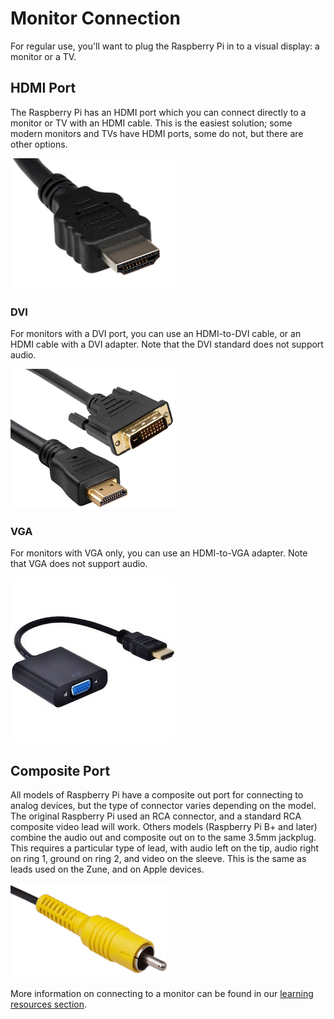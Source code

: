# Monitor Connection

For regular use, you'll want to plug the Raspberry Pi in to a visual display: a monitor or a TV.

## HDMI Port

The Raspberry Pi has an HDMI port which you can connect directly to a monitor or TV with an HDMI cable. This is the easiest solution; some modern monitors and TVs have HDMI ports, some do not, but there are other options.

![HDMI cable](images/hdmi_connector.png)

### DVI

For monitors with a DVI port, you can use an HDMI-to-DVI cable, or an HDMI cable with a DVI adapter. Note that the DVI standard does not support audio.

![DVI-HDMI cable](images/dvi_hdmi_cable.png)   

### VGA

For monitors with VGA only, you can use an HDMI-to-VGA adapter. Note that VGA does not support audio.

![VGA-HDMI adapter](images/hdmi-vga.jpeg)   

## Composite Port

All models of Raspberry Pi have a composite out port for connecting to analog devices, but the type of connector varies depending on the model. The original Raspberry Pi used an RCA connector, and a standard RCA composite video lead will work. Others models (Raspberry Pi B+ and later) combine the audio out and composite out on to the same 3.5mm jackplug. This requires a particular type of lead, with audio left on the tip, audio right on ring 1, ground on ring 2, and video on the sleeve. This is the same as leads used on the Zune, and on Apple devices.

![RCA cable](images/rca_connector.png)   

More information on connecting to a monitor can be found in our [learning resources section](https://www.raspberrypi.org/learning/hardware-guide/equipment/).
